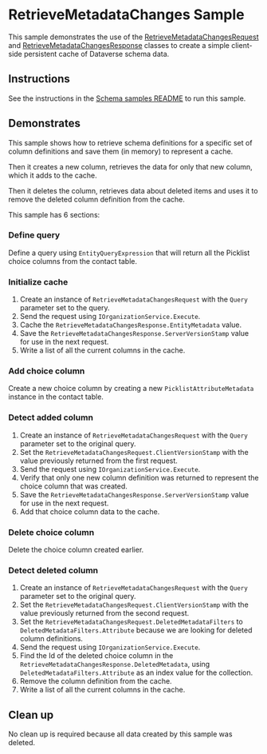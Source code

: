 # RetrieveMetadataChanges Sample

This sample demonstrates the use of the [RetrieveMetadataChangesRequest](https://learn.microsoft.com/en-us/dotnet/api/microsoft.xrm.sdk.messages.retrievemetadatachangesrequest) 
and [RetrieveMetadataChangesResponse](https://learn.microsoft.com/en-us/dotnet/api/microsoft.xrm.sdk.messages.retrievemetadatachangesresponse) classes to create a 
simple client-side persistent cache of Dataverse schema data.

## Instructions

See the instructions in the [Schema samples README](../README.md) to run this sample.

## Demonstrates

This sample shows how to retrieve schema definitions for a specific set of column definitions and save them (in memory) to represent a cache. 

Then it creates a new column, retrieves the data for only that new column, which it adds to the cache.

Then it deletes the column, retrieves data about deleted items and uses it to remove the deleted column definition from the cache.

This sample has 6 sections:

### Define query

Define a query using `EntityQueryExpression` that will return all the Picklist choice columns from the contact table.

### Initialize cache

1. Create an instance of `RetrieveMetadataChangesRequest` with the `Query` parameter set to the query.
1. Send the request using `IOrganizationService.Execute`.
1. Cache the `RetrieveMetadataChangesResponse.EntityMetadata` value.
1. Save the `RetrieveMetadataChangesResponse.ServerVersionStamp` value for use in the next request.
1. Write a list of all the current columns in the cache.

### Add choice column

Create a new choice column by creating a new `PicklistAttributeMetadata` instance in the contact table.

### Detect added column

1. Create an instance of `RetrieveMetadataChangesRequest` with the `Query` parameter set to the original query.
1. Set the `RetrieveMetadataChangesRequest.ClientVersionStamp` with the value previously returned from the first request.
1. Send the request using `IOrganizationService.Execute`.
1. Verify that only one new column definition was returned to represent the choice column that was created.
1. Save the `RetrieveMetadataChangesResponse.ServerVersionStamp` value for use in the next request.
1. Add that choice column data to the cache.

### Delete choice column

Delete the choice column created earlier.

### Detect deleted column

1. Create an instance of `RetrieveMetadataChangesRequest` with the `Query` parameter set to the original query.
1. Set the `RetrieveMetadataChangesRequest.ClientVersionStamp` with the value previously returned from the second request.
1. Set the `RetrieveMetadataChangesRequest.DeletedMetadataFilters` to `DeletedMetadataFilters.Attribute` because we are looking for deleted column definitions.
1. Send the request using `IOrganizationService.Execute`.
1. Find the Id of the deleted choice column in the `RetrieveMetadataChangesResponse.DeletedMetadata`, using `DeletedMetadataFilters.Attribute` as an index value for the collection.
1. Remove the column definition from the cache.
1. Write a list of all the current columns in the cache.

## Clean up

No clean up is required because all data created by this sample was deleted.
